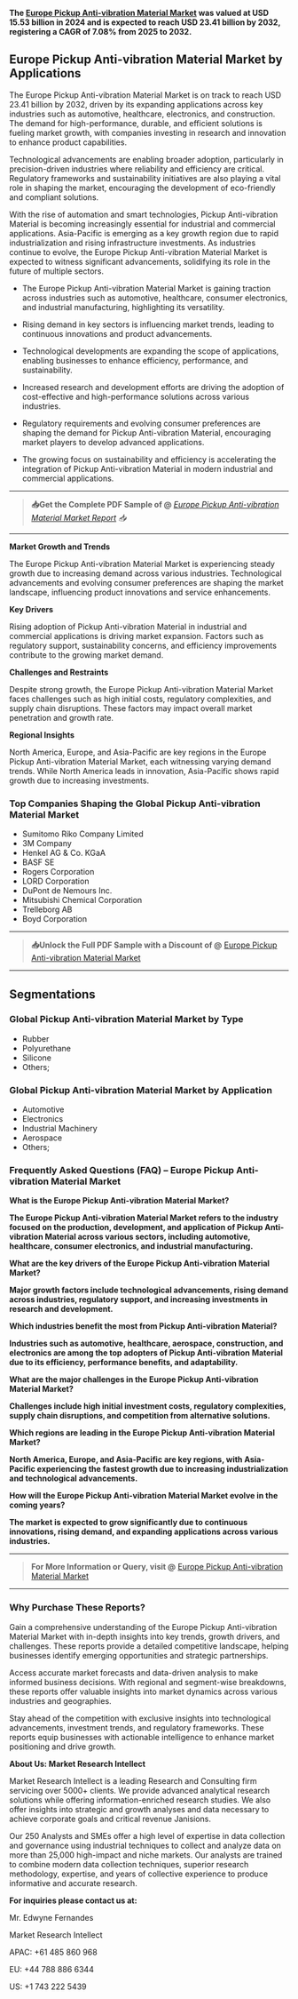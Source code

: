 <p><strong>The <a href="https://www.marketresearchintellect.com/download-sample/?rid=929963&amp;utm_source=Pulse-April-Europe&amp;utm_medium=852">Europe Pickup Anti-vibration Material Market</a> was valued at USD 15.53 billion in 2024 and is expected to reach USD 23.41 billion by 2032, registering a CAGR of 7.08% from 2025 to 2032.</strong></p><h2>Europe Pickup Anti-vibration Material Market by Applications&nbsp;</h2><p><p>The Europe Pickup Anti-vibration Material Market is on track to reach USD 23.41 billion by 2032, driven by its expanding applications across key industries such as automotive, healthcare, electronics, and construction. The demand for high-performance, durable, and efficient solutions is fueling market growth, with companies investing in research and innovation to enhance product capabilities.</p><p>Technological advancements are enabling broader adoption, particularly in precision-driven industries where reliability and efficiency are critical. Regulatory frameworks and sustainability initiatives are also playing a vital role in shaping the market, encouraging the development of eco-friendly and compliant solutions.</p><p>With the rise of automation and smart technologies, Pickup Anti-vibration Material is becoming increasingly essential for industrial and commercial applications. Asia-Pacific is emerging as a key growth region due to rapid industrialization and rising infrastructure investments. As industries continue to evolve, the Europe Pickup Anti-vibration Material Market is expected to witness significant advancements, solidifying its role in the future of multiple sectors.</p></p><ul><li><p>The Europe Pickup Anti-vibration Material Market is gaining traction across industries such as automotive, healthcare, consumer electronics, and industrial manufacturing, highlighting its versatility.</p></li><li><p>Rising demand in key sectors is influencing market trends, leading to continuous innovations and product advancements.</p></li><li><p>Technological developments are expanding the scope of applications, enabling businesses to enhance efficiency, performance, and sustainability.</p></li><li><p>Increased research and development efforts are driving the adoption of cost-effective and high-performance solutions across various industries.</p></li><li><p>Regulatory requirements and evolving consumer preferences are shaping the demand for Pickup Anti-vibration Material, encouraging market players to develop advanced applications.</p></li><li><p>The growing focus on sustainability and efficiency is accelerating the integration of Pickup Anti-vibration Material in modern industrial and commercial applications.</p></li></ul><hr /><blockquote><p><strong><span class="font-[700]">📥Get the Complete PDF Sample of @ </span></strong><em><span class="font-[700]"><a href="https://www.marketresearchintellect.com/download-sample/?rid=929963&amp;utm_source=Pulse-April-Europe&amp;utm_medium=852" target="_blank" data-tracking-control-name="article-ssr-frontend-pulse_little-text-block" data-tracking-will-navigate="" data-test-link="">Europe Pickup Anti-vibration Material Market Report</a>&nbsp;📥</span></em></p></blockquote><hr /><p class="" data-start="77" data-end="360"><strong data-start="77" data-end="105">Market Growth and Trends</strong></p><p class="" data-start="77" data-end="360">The Europe Pickup Anti-vibration Material Market is experiencing steady growth due to increasing demand across various industries. Technological advancements and evolving consumer preferences are shaping the market landscape, influencing product innovations and service enhancements.</p><p class="" data-start="362" data-end="606"><strong data-start="362" data-end="377">Key Drivers</strong></p><p class="" data-start="362" data-end="606">Rising adoption of Pickup Anti-vibration Material in industrial and commercial applications is driving market expansion. Factors such as regulatory support, sustainability concerns, and efficiency improvements contribute to the growing market demand.</p><p class="" data-start="608" data-end="849"><strong data-start="608" data-end="637">Challenges and Restraints</strong></p><p class="" data-start="608" data-end="849">Despite strong growth, the Europe Pickup Anti-vibration Material Market faces challenges such as high initial costs, regulatory complexities, and supply chain disruptions. These factors may impact overall market penetration and growth rate.</p><p class="" data-start="851" data-end="1095"><strong data-start="851" data-end="872">Regional Insights</strong></p><p class="" data-start="851" data-end="1095">North America, Europe, and Asia-Pacific are key regions in the Europe Pickup Anti-vibration Material Market, each witnessing varying demand trends. While North America leads in innovation, Asia-Pacific shows rapid growth due to increasing investments.</p><p><h3>Top Companies Shaping the Global Pickup Anti-vibration Material Market </h3><ul><li>Sumitomo Riko Company Limited</li><li>3M Company</li><li>Henkel AG & Co. KGaA</li><li>BASF SE</li><li>Rogers Corporation</li><li>LORD Corporation</li><li>DuPont de Nemours Inc.</li><li>Mitsubishi Chemical Corporation</li><li>Trelleborg AB</li><li>Boyd Corporation</li></ul></p><hr /><blockquote><p><strong>📥Unlock the Full PDF Sample with a Discount of @</strong> <a href="https://www.marketresearchintellect.com/ask-for-discount/?rid=929963&amp;utm_source=Pulse-April-Europe&amp;utm_medium=852">Europe Pickup Anti-vibration Material Market</a></p></blockquote><hr /><p><h2>Segmentations</h2><h3>Global Pickup Anti-vibration Material Market by Type</h3><ul><li>Rubber</li><li>Polyurethane</li><li>Silicone</li><li>Others;</li></ul><h3>Global Pickup Anti-vibration Material Market by Application</h3><ul><li>Automotive</li><li>Electronics</li><li>Industrial Machinery</li><li>Aerospace</li><li>Others;</li></ul></p><h3><strong>Frequently Asked Questions (FAQ) &ndash; Europe Pickup Anti-vibration Material Market</strong></h3><p><strong>What is the Europe Pickup Anti-vibration Material Market?</strong></p><p><strong>The Europe Pickup Anti-vibration Material Market refers to the industry focused on the production, development, and application of Pickup Anti-vibration Material across various sectors, including automotive, healthcare, consumer electronics, and industrial manufacturing.</strong></p><p><strong>What are the key drivers of the Europe Pickup Anti-vibration Material Market?</strong></p><p><strong>Major growth factors include technological advancements, rising demand across industries, regulatory support, and increasing investments in research and development.</strong></p><p><strong>Which industries benefit the most from Pickup Anti-vibration Material?</strong></p><p><strong>Industries such as automotive, healthcare, aerospace, construction, and electronics are among the top adopters of Pickup Anti-vibration Material due to its efficiency, performance benefits, and adaptability.</strong></p><p><strong>What are the major challenges in the Europe Pickup Anti-vibration Material Market?</strong></p><p><strong>Challenges include high initial investment costs, regulatory complexities, supply chain disruptions, and competition from alternative solutions.</strong></p><p><strong>Which regions are leading in the Europe Pickup Anti-vibration Material Market?</strong></p><p><strong>North America, Europe, and Asia-Pacific are key regions, with Asia-Pacific experiencing the fastest growth due to increasing industrialization and technological advancements.</strong></p><p><strong>How will the Europe Pickup Anti-vibration Material Market evolve in the coming years?</strong></p><p><strong>The market is expected to grow significantly due to continuous innovations, rising demand, and expanding applications across various industries.</strong></p><hr /><blockquote><p><span class="font-[700]"><strong>For More Information or Query, visit&nbsp;@</strong>&nbsp;</span><span class="font-[700]"><a href="https://www.marketresearchintellect.com/product/global-pickup-anti-vibration-material-market/?utm_source=Linkedin&utm_medium=852" target="_blank" data-tracking-control-name="article-ssr-frontend-pulse_little-text-block" data-tracking-will-navigate="" data-test-link="">Europe Pickup Anti-vibration Material Market</a></span></p></blockquote><hr /><h3><strong data-start="0" data-end="31">Why Purchase These Reports?</strong></h3><p class="" data-start="35" data-end="297">Gain a comprehensive understanding of the Europe Pickup Anti-vibration Material Market with in-depth insights into key trends, growth drivers, and challenges. These reports provide a detailed competitive landscape, helping businesses identify emerging opportunities and strategic partnerships.</p><p class="" data-start="299" data-end="540">Access accurate market forecasts and data-driven analysis to make informed business decisions. With regional and segment-wise breakdowns, these reports offer valuable insights into market dynamics across various industries and geographies.</p><p class="" data-start="542" data-end="784">Stay ahead of the competition with exclusive insights into technological advancements, investment trends, and regulatory frameworks. These reports equip businesses with actionable intelligence to enhance market positioning and drive growth.</p><p><strong><span class="font-[700]">About Us: Market Research Intellect</span></strong></p><p><span class="">Market Research Intellect is a leading Research and Consulting firm servicing over 5000+ clients. We provide advanced analytical research solutions while offering information-enriched research studies.&nbsp;</span>We also offer insights into strategic and growth analyses and data necessary to achieve corporate goals and critical revenue Janisions.</p><p><span class="">Our 250 Analysts and SMEs offer a high level of expertise in data collection and governance using industrial techniques to collect and analyze data on more than 25,000 high-impact and niche markets. Our analysts are trained to combine modern data collection techniques, superior research methodology, expertise, and years of collective experience to produce informative and accurate research.</span></p><p><strong>For inquiries please contact us at:</strong></p><p>Mr. Edwyne Fernandes</p><p>Market Research Intellect</p><p>APAC: +61 485 860 968</p><p>EU: +44 788 886 6344</p><p>US: +1 743 222 5439</p>